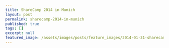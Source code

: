 ```yaml
---
title: ShareCamp 2014 in Munich
layout: post
permalink: sharecamp-2014-in-munich
published: true
tags: []
excerpt: null
featured_image: /assets/images/posts/feature_images/2014-01-31-sharecamp-2014-in-munich.jpg
---
```


